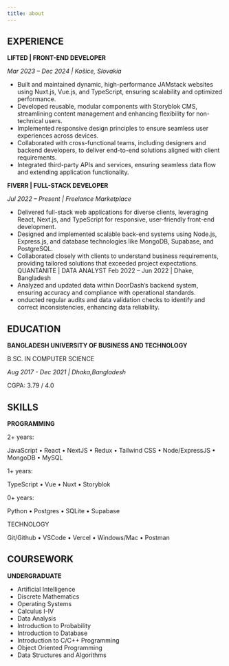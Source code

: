 ```yaml
---
title: about
---
```


## EXPERIENCE

**LIFTED | FRONT-END DEVELOPER**

_Mar 2023 – Dec 2024 | Košice, Slovakia_

- Built and maintained dynamic, high-performance JAMstack websites
  using Nuxt.js, Vue.js, and TypeScript, ensuring scalability and
  optimized performance.
- Developed reusable, modular components with Storyblok CMS,
  streamlining content management and enhancing flexibility for
  non-technical users.
- Implemented responsive design principles to ensure seamless user
  experiences across devices.
- Collaborated with cross-functional teams, including designers and
  backend developers, to deliver end-to-end solutions aligned with
  client requirements.
- Integrated third-party APIs and services, ensuring seamless data flow
  and extending application functionality.

**FIVERR | FULL-STACK DEVELOPER**

_Jul 2022 – Present | Freelance Marketplace_

- Delivered full-stack web applications for diverse clients, leveraging
  React, Next.js, and TypeScript for responsive, user-friendly front-end
  development.
- Designed and implemented scalable back-end systems using Node.js,
  Express.js, and database technologies like MongoDB, Supabase, and
  PostgreSQL.
- Collaborated closely with clients to understand business
  requirements, providing tailored solutions that exceeded project
  expectations.
  QUANTANITE | DATA ANALYST
  Feb 2022 – Jun 2022 | Dhake, Bangladesh
- Analyzed and updated data within DoorDash’s backend system,
  ensuring accuracy and compliance with operational standards.
- onducted regular audits and data validation checks to identify and
  correct inconsistencies, enhancing data reliability.

## EDUCATION

**BANGLADESH UNIVERSITY OF BUSINESS AND TECHNOLOGY**

B.SC. IN COMPUTER SCIENCE

_Aug 2017 - Dec 2021 | Dhaka,Bangladesh_

CGPA: 3.79 / 4.0

## SKILLS

**PROGRAMMING**

2+ years:

JavaScript • React • NextJS • Redux •
Tailwind CSS • Node/ExpressJS •
MongoDB • MySQL

1+ years:

TypeScript • Vue • Nuxt • Storyblok

0+ years:

Python • Postgres • SQLite • Supabase

TECHNOLOGY

Git/Github • VSCode • Vercel •
Windows/Mac • Postman

## COURSEWORK

**UNDERGRADUATE**

- Artificial Intelligence
- Discrete Mathematics
- Operating Systems
- Calculus I-IV
- Data Analysis
- Introduction to Probability
- Introduction to Database
- Introduction to C/C++ Programming
- Object Oriented Programming
- Data Structures and Algorithms
